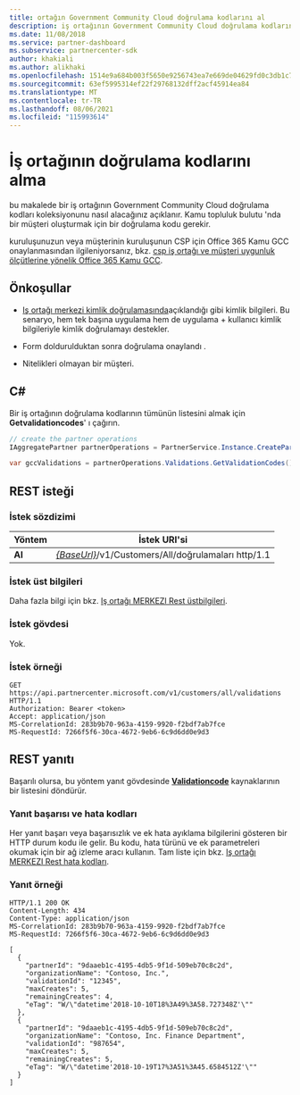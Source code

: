 ```yaml
---
title: ortağın Government Community Cloud doğrulama kodlarını al
description: iş ortağının Government Community Cloud doğrulama kodlarını alma.
ms.date: 11/08/2018
ms.service: partner-dashboard
ms.subservice: partnercenter-sdk
author: khakiali
ms.author: alikhaki
ms.openlocfilehash: 1514e9a684b003f5650e9256743ea7e669de04629fd0c3db1c7dfa677e96a752
ms.sourcegitcommit: 63ef5995314ef22f29768132dff2acf45914ea84
ms.translationtype: MT
ms.contentlocale: tr-TR
ms.lasthandoff: 08/06/2021
ms.locfileid: "115993614"
---
```

# <a name="get-a-partners-validation-codes"></a>İş ortağının doğrulama kodlarını alma

bu makalede bir iş ortağının Government Community Cloud doğrulama kodları koleksiyonunu nasıl alacağınız açıklanır. Kamu topluluk bulutu 'nda bir müşteri oluşturmak için bir doğrulama kodu gerekir.

kuruluşunuzun veya müşterinin kuruluşunun CSP için Office 365 Kamu GCC onaylanmasından ilgileniyorsanız, bkz. [csp iş ortağı ve müşteri uygunluk ölçütlerine yönelik Office 365 Kamu GCC](/partner-center/csp-gcc-validate).

## <a name="prerequisites"></a>Önkoşullar

- [Iş ortağı merkezi kimlik doğrulamasında](partner-center-authentication.md)açıklandığı gibi kimlik bilgileri. Bu senaryo, hem tek başına uygulama hem de uygulama + kullanıcı kimlik bilgileriyle kimlik doğrulamayı destekler.

- Form doldurulduktan sonra doğrulama onaylandı [](https://products.office.com/government/eligibility-validation?ReqType=CSPPartner).

- Nitelikleri olmayan bir müşteri.

## <a name="c"></a>C\#

Bir iş ortağının doğrulama kodlarının tümünün listesini almak için **Getvalidationcodes**' ı çağırın.

``` csharp
// create the partner operations
IAggregatePartner partnerOperations = PartnerService.Instance.CreatePartnerOperations(credentials);

var gccValidations = partnerOperations.Validations.GetValidationCodes();
```

## <a name="rest-request"></a>REST isteği

### <a name="request-syntax"></a>İstek sözdizimi

| Yöntem  | İstek URI'si                                                                                          |
|---------|------------------------------------------------------------------------------------------------------|
| **Al** | [*{BaseUrl}*](partner-center-rest-urls.md)/v1/Customers/All/doğrulamaları http/1.1 |

### <a name="request-headers"></a>İstek üst bilgileri

Daha fazla bilgi için bkz. [Iş ortağı MERKEZI Rest üstbilgileri](headers.md).

### <a name="request-body"></a>İstek gövdesi

Yok.

### <a name="request-example"></a>İstek örneği

```http
GET https://api.partnercenter.microsoft.com/v1/customers/all/validations HTTP/1.1
Authorization: Bearer <token>
Accept: application/json
MS-CorrelationId: 283b9b70-963a-4159-9920-f2bdf7ab7fce
MS-RequestId: 7266f5f6-30ca-4672-9eb6-6c9d6dd0e9d3
```

## <a name="rest-response"></a>REST yanıtı

Başarılı olursa, bu yöntem yanıt gövdesinde [**Validationcode**](utility-resources.md#validationcode) kaynaklarının bir listesini döndürür.

### <a name="response-success-and-error-codes"></a>Yanıt başarısı ve hata kodları

Her yanıt başarı veya başarısızlık ve ek hata ayıklama bilgilerini gösteren bir HTTP durum kodu ile gelir. Bu kodu, hata türünü ve ek parametreleri okumak için bir ağ izleme aracı kullanın. Tam liste için bkz. [Iş ortağı MERKEZI Rest hata kodları](error-codes.md).

### <a name="response-example"></a>Yanıt örneği

```http
HTTP/1.1 200 OK
Content-Length: 434
Content-Type: application/json
MS-CorrelationId: 283b9b70-963a-4159-9920-f2bdf7ab7fce
MS-RequestId: 7266f5f6-30ca-4672-9eb6-6c9d6dd0e9d3

[
  {
    "partnerId": "9daaeb1c-4195-4db5-9f1d-509eb70c8c2d",
    "organizationName": "Contoso, Inc.",
    "validationId": "12345",
    "maxCreates": 5,
    "remainingCreates": 4,
    "eTag": "W/\"datetime'2018-10-10T18%3A49%3A58.727348Z'\""
  },
  {
    "partnerId": "9daaeb1c-4195-4db5-9f1d-509eb70c8c2d",
    "organizationName": "Contoso, Inc. Finance Department",
    "validationId": "987654",
    "maxCreates": 5,
    "remainingCreates": 5,
    "eTag": "W/\"datetime'2018-10-19T17%3A51%3A45.6584512Z'\""
  }
]
```
